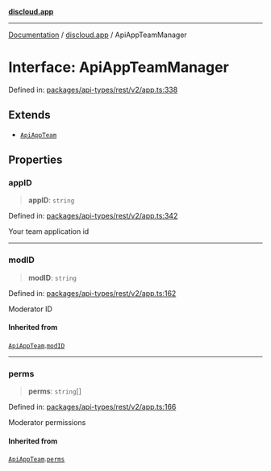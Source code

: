 [**discloud.app**](../README.md)

***

[Documentation](../../packages.md) / [discloud.app](../README.md) / ApiAppTeamManager

# Interface: ApiAppTeamManager

Defined in: [packages/api-types/rest/v2/app.ts:338](https://github.com/discloud/discloud.app/blob/bfcb626f6315ac03eb36b36e57f162cd101e1996/packages/api-types/rest/v2/app.ts#L338)

## Extends

- [`ApiAppTeam`](ApiAppTeam.md)

## Properties

### appID

> **appID**: `string`

Defined in: [packages/api-types/rest/v2/app.ts:342](https://github.com/discloud/discloud.app/blob/bfcb626f6315ac03eb36b36e57f162cd101e1996/packages/api-types/rest/v2/app.ts#L342)

Your team application id

***

### modID

> **modID**: `string`

Defined in: [packages/api-types/rest/v2/app.ts:162](https://github.com/discloud/discloud.app/blob/bfcb626f6315ac03eb36b36e57f162cd101e1996/packages/api-types/rest/v2/app.ts#L162)

Moderator ID

#### Inherited from

[`ApiAppTeam`](ApiAppTeam.md).[`modID`](ApiAppTeam.md#modid)

***

### perms

> **perms**: `string`[]

Defined in: [packages/api-types/rest/v2/app.ts:166](https://github.com/discloud/discloud.app/blob/bfcb626f6315ac03eb36b36e57f162cd101e1996/packages/api-types/rest/v2/app.ts#L166)

Moderator permissions

#### Inherited from

[`ApiAppTeam`](ApiAppTeam.md).[`perms`](ApiAppTeam.md#perms)
